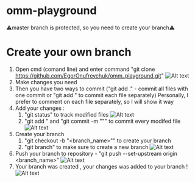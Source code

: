 # omm-playground
⚠️master branch is protected, so you need to create your branch⚠️
# Create your own branch
1. Open cmd (comand line) and enter command "git clone https://github.com/EgorOnufreychuk/omm_playground.git"  ![Alt text](https://github.com/EgorOnufreychuk/omm_images/blob/master/1.png)
2. Make сhanges you need
3. Then you have two ways to commit ("git add ." - commit all files with one commit or "git add <file>" to commit each file separately)
   Personally, I prefer to comment on each file separately, so I will show it way
4. Add your changes :
    1. "git status" to track modified files 
    ![Alt text]("https://github.com/EgorOnufreychuk/omm_images/blob/master/4.1.png")
    2. "git add <file path>" and "git commit -m "<commit>"" to commit every modifed file
    ![Alt text]("https://github.com/EgorOnufreychuk/omm_images/blob/master/4.2.png")
5. Create your branch 
    1. "git checkout -b "<branch_name>"" to create your branch
    2. "git branch" to make sure to create a new branch
    ![Alt text]("https://github.com/EgorOnufreychuk/omm_images/blob/master/4.png")
6. Push your branch to repository - "git push --set-upstream origin <branch_name>"
    ![Alt text]("https://github.com/EgorOnufreychuk/omm_images/blob/master/6.png")
7. Your branch was created , your changes was added to your branch !
    ![Alt text]("https://github.com/EgorOnufreychuk/omm_images/blob/master/7.png")
